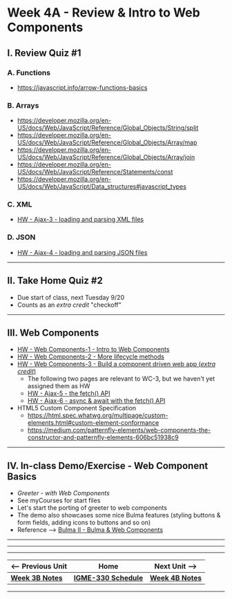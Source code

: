 # Week 4A - Review & Intro to Web Components

## I. Review Quiz #1

### A. Functions
- https://javascript.info/arrow-functions-basics

### B. Arrays
- https://developer.mozilla.org/en-US/docs/Web/JavaScript/Reference/Global_Objects/String/split
- https://developer.mozilla.org/en-US/docs/Web/JavaScript/Reference/Global_Objects/Array/map
- https://developer.mozilla.org/en-US/docs/Web/JavaScript/Reference/Global_Objects/Array/join
- https://developer.mozilla.org/en-US/docs/Web/JavaScript/Reference/Statements/const
- https://developer.mozilla.org/en-US/docs/Web/JavaScript/Data_structures#javascript_types

### C. XML
- [HW - Ajax-3 - loading and parsing XML files](https://github.com/tonethar/IGME-330-Master/blob/master/notes/HW-ajax-3.md#ii-about-xml)

### D. JSON
- [HW - Ajax-4 - loading and parsing JSON files](https://github.com/tonethar/IGME-330-Master/blob/master/notes/HW-ajax-4.md)

<hr>

## II. Take Home Quiz #2

- Due start of class, next Tuesday 9/20
- Counts as an *extra credit* "checkoff"

<hr>

## III. Web Components

- [HW - Web Components-1 - Intro to Web Components](https://github.com/tonethar/IGME-330-Master/blob/master/notes/HW-wc-1.md)
- [HW - Web Components-2 - More lifecycle methods](https://github.com/tonethar/IGME-330-Master/blob/master/notes/HW-wc-2.md)
- [HW - Web Components-3 - Build a component driven web app (*extra credit*)](https://github.com/tonethar/IGME-330-Master/blob/master/notes/HW-wc-3.md)
  - The following two pages are relevant to WC-3, but we haven't yet assigned them as HW
  - [HW - Ajax-5 - the fetch() API](https://github.com/tonethar/IGME-330-Master/blob/master/notes/HW-ajax-5.md)
  - [HW - Ajax-6 - async & await with the fetch() API](https://github.com/tonethar/IGME-330-Master/blob/master/notes/HW-ajax-6.md)
- HTML5 Custom Component Specification
  - https://html.spec.whatwg.org/multipage/custom-elements.html#custom-element-conformance
  - https://medium.com/patternfly-elements/web-components-the-constructor-and-patternfly-elements-606bc51938c9

<hr>

## IV. In-class Demo/Exercise - Web Component Basics

- *Greeter - with Web Components*
- See myCourses for start files
- Let's start the porting of greeter to web components
- The demo also showcases some nice Bulma features (styling buttons & form fields, adding icons to buttons and so on)
- Reference --> [Bulma II - Bulma & Web Components](https://github.com/tonethar/IGME-330-Master/blob/master/notes/HW-bulma-2.md)

<hr>




<hr><hr>

| <-- Previous Unit | Home | Next Unit -->
| --- | --- | --- 
| [**Week 3B Notes**](03B.md)     |  [**IGME-330 Schedule**](../schedule.md) |  [**Week 4B Notes**](04B.md) 

<hr>
